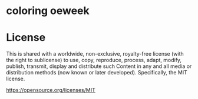 # coloring oeweek

# License
This is shared with a worldwide, non-exclusive, royalty-free license (with the right to sublicense) to use, copy, reproduce, process, adapt, modify, publish, transmit, display and distribute such Content in any and all media or distribution methods (now known or later developed). Specifically, the MIT license.

https://opensource.org/licenses/MIT
